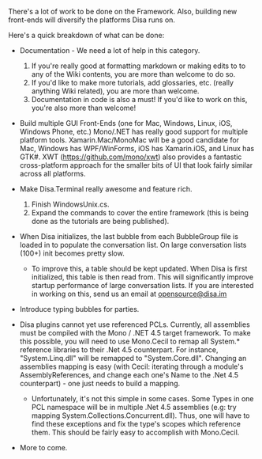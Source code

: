 There's a lot of work to be done on the Framework. Also, building new front-ends will diversify the platforms Disa runs on.

Here's a quick breakdown of what can be done:

* Documentation - We need a lot of help in this category. 
    1. If you're really good at formatting markdown or making edits to to any of the Wiki contents, you are more than welcome to do so.
    2. If you'd like to make more tutorials, add glossaries, etc. (really anything Wiki related), you are more than welcome.
    3. Documentation in code is also a must! If you'd like to work on this, you're also more than welcome!

* Build multiple GUI Front-Ends (one for Mac, Windows, Linux, iOS, Windows Phone, etc.) Mono/.NET has really good support for multiple platform tools. Xamarin.Mac/MonoMac will be a good candidate for Mac, Windows has WPF/WinForms, iOS has Xamarin.iOS, and Linux has GTK#. XWT (https://github.com/mono/xwt) also provides a fantastic cross-platform approach for the smaller bits of UI that look fairly similar across all platforms.

* Make Disa.Terminal really awesome and feature rich.
    1. Finish WindowsUnix.cs.
    2. Expand the commands to cover the entire framework (this is being done as the tutorials are being published).

* When Disa initializes, the last bubble from each BubbleGroup file is loaded in to populate the conversation list. On large conversation lists (100+) init becomes pretty slow.
    * To improve this, a table should be kept updated. When Disa is first initialized, this table is then read from. This will significantly improve startup performance of large conversation lists. If you are interested in working on this, send us an email at opensource@disa.im

* Introduce typing bubbles for parties.

* Disa plugins cannot yet use referenced PCLs. Currently, all assemblies must be compiled with the Mono / .NET 4.5 target framework. To make this possible, you will need to use Mono.Cecil to remap all System.* reference libraries to their .Net 4.5 counterpart. For instance, "System.Linq.dll" will be remapped to "System.Core.dll". Changing an assemblies mapping is easy (with Cecil: iterating through a module's AssemblyReferences, and change each one's Name to the .Net 4.5 counterpart) - one just needs to build a mapping.
    * Unfortunately, it's not this simple in some cases. Some Types in one PCL namespace will be in multiple .Net 4.5 assemblies (e.g: try mapping System.Collections.Concurrent.dll). Thus, one will have to find these exceptions and fix the type's scopes which reference them. This should be fairly easy to accomplish with Mono.Cecil.


* More to come.